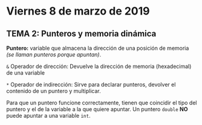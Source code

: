 # Viernes 8 de marzo de 2019
## TEMA 2: Punteros y memoria dinámica
**Puntero:** variable que almacena la dirección de una posición de memoria *(se llaman punteros porque apuntan)*.

`&` Operador de dirección: Devuelve la dirección de memoria (hexadecimal) de una variable

`*` Operador de indirección: Sirve para declarar punteros, devolver el contenido de un puntero y multiplicar.

Para que un puntero funcione correctamente, tienen que coincidir el tipo del puntero y el de la variable a la que quiere apuntar. Un puntero `double` **NO** puede apuntar a una variable `int`.
